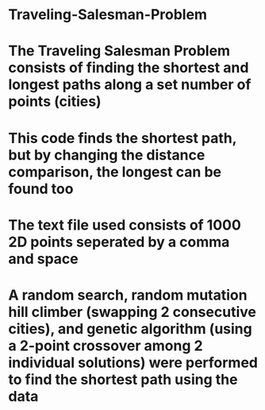 # Traveling-Salesman-Problem
# The Traveling Salesman Problem consists of finding the shortest and longest paths along a set number of points (cities)
# This code finds the shortest path, but by changing the distance comparison, the longest can be found too
# The text file used consists of 1000 2D points seperated by a comma and space
# A random search, random mutation hill climber (swapping 2 consecutive cities), and genetic algorithm (using a 2-point crossover among 2 individual solutions) were performed to find the shortest path using the data
